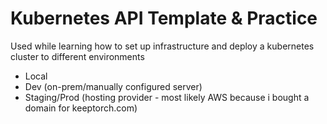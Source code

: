 # Kubernetes API Template & Practice

Used while learning how to set up infrastructure and deploy a kubernetes cluster to different environments

- Local
- Dev (on-prem/manually configured server)
- Staging/Prod (hosting provider - most likely AWS because i bought a domain for keeptorch.com)

